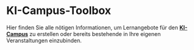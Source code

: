 # KI-Campus-Toolbox

Hier finden Sie alle nötigen Informationen, um Lernangebote für den [**KI-Campus**](https://ki-campus.org) zu erstellen oder bereits bestehende in Ihre eigenen Veranstaltungen einzubinden.
